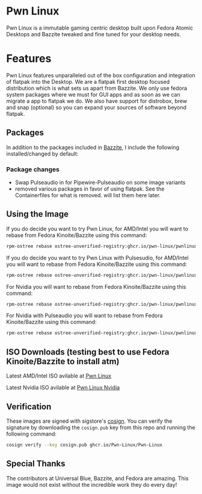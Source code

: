 # Pwn Linux

Pwn Linux is a immutable gaming centric desktop built upon Fedora Atomic Desktops and Bazzite tweaked and fine tuned for your desktop needs.

# Features

Pwn Linux features unparalleled out of the box configuration and integration of flatpak into the Desktop. 
We are a flatpak first desktop focused distribution which is what sets us apart from Bazzite. We only
use fedora system packages where we must for GUI apps and as soon as we can migrate a app to flatpak we
do. We also have support for distrobox, brew and snap (optional) so you can expand your sources of software
beyond flatpak.

## Packages

In addition to the packages included in [Bazzite](https://github.com/ublue-os/bazzite), I include the following installed/changed by default:

### Package changes

- Swap Pulseaudio in for Pipewire-Pulseaudio on some image variants
- removed various packages in favor of using flatpak. See the Containerfiles for what is removed. will list them here later.

## Using the Image

If you do decide you want to try Pwn Linux, for AMD/Intel you will want to rebase from Fedora Kinoite/Bazzite using this command:

```bash
rpm-ostree rebase ostree-unverified-registry:ghcr.io/pwn-linux/pwnlinux:latest
```

If you do decide you want to try Pwn Linux with Pulsesudio, for AMD/Intel you will want to rebase from Fedora Kinoite/Bazzite using this command:

```bash
rpm-ostree rebase ostree-unverified-registry:ghcr.io/pwn-linux/pwnlinux-pa:latest
```

For Nvidia you will want to rebase from Fedora Kinoite/Bazzite using this command:

```bash
rpm-ostree rebase ostree-unverified-registry:ghcr.io/pwn-linux/pwnlinux-nvidia:latest
```

For Nvidia with Pulseaudio you will want to rebase from Fedora Kinoite/Bazzite using this command:

```bash
rpm-ostree rebase ostree-unverified-registry:ghcr.io/pwn-linux/pwnlinux-pa-nvidia:latest
```
## ISO Downloads (testing best to use Fedora Kinoite/Bazzite to install atm)

Latest AMD/Intel ISO avilable at [Pwn Linux](https://pwn-linux.xyz/releases/pwnlinux/pwnlinux-stable.iso)

Latest Nvidia ISO avilable at [Pwn Linux Nvidia](https://pwn-linux.xyz/releases/pwnlinux-nvidia/pwnlinux-nvidia-stable.iso)

## Verification

These images are signed with sigstore's [cosign](https://docs.sigstore.dev/cosign/overview/). You can verify the signature by downloading the `cosign.pub` key from this repo and running the following command:

```bash
cosign verify --key cosign.pub ghcr.io/Pwn-Linux/Pwn-Linux
```

## Special Thanks

The contributors at Universal Blue, Bazzite, and Fedora are amazing. This image would not exist without the incredible work they do every day!
